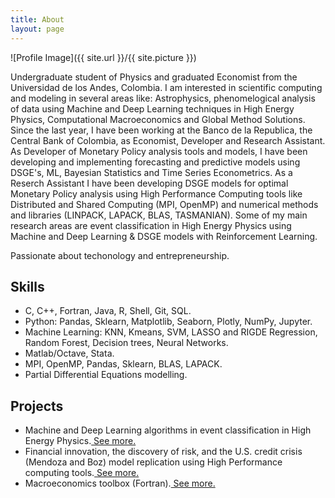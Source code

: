 ```yaml
---
title: About
layout: page
---
```

![Profile Image]({{ site.url }}/{{ site.picture }})

<p>Undergraduate student of Physics and graduated Economist from the Universidad de los Andes, Colombia. I am interested in scientific computing and modeling in several areas like: Astrophysics, phenomelogical analysis of data using Machine and Deep Learning techniques in High Energy Physics, Computational Macroeconomics and Global Method Solutions. Since the last year, I have been working at the Banco de la Republica, the Central Bank of Colombia, as Economist, Developer and Research Assistant. As Developer of Monetary Policy analysis tools and models, I have been developing and implementing forecasting and predictive models using DSGE's, ML, Bayesian Statistics and Time Series Econometrics. As a Reserch Assistant I have been developing DSGE models for optimal Monetary Policy analysis using High Performance Computing tools like Distributed and Shared Computing (MPI, OpenMP) and numerical methods and libraries (LINPACK, LAPACK, BLAS, TASMANIAN). Some of my main research areas are event classification in High Energy Physics using Machine and Deep Learning & DSGE models with Reinforcement Learning.</p>

<p> Passionate about techonology and entrepreneurship.</p>

<h2> Skills</h2>
<ul class="skill-list">
	<li>C, C++, Fortran, Java, R, Shell, Git, SQL.</li>
	<li>Python: Pandas, Sklearn, Matplotlib, Seaborn, Plotly, NumPy, Jupyter.</li>
	<li>Machine Learning: KNN, Kmeans, SVM, LASSO and RIGDE Regression, Random Forest, Decision trees, Neural Networks.</li>
	<li>Matlab/Octave, Stata.</li>
	<li>MPI, OpenMP, Pandas, Sklearn, BLAS, LAPACK.</li>
	<li>Partial Differential Equations modelling.</li>
</ul>

<h2>Projects</h2>
<ul class="skill-list">
	<li>Machine and Deep Learning algorithms in event classification in High Energy Physics.<a href="https://github.com/Torroledo/deepLearningInHighEnergyPhysics"> See more.</a></li>
	<li>Financial innovation, the discovery of risk, and the U.S. credit crisis (Mendoza and Boz) model replication using High Performance computing tools.<a href="https://github.com/Torroledo/mendozaBozModel"> See more.</a></li>
	<li>Macroeconomics toolbox (Fortran).<a href="https://github.com/Torroledo/macroeconomicsTools"> See more.</a></li> 
</ul>
